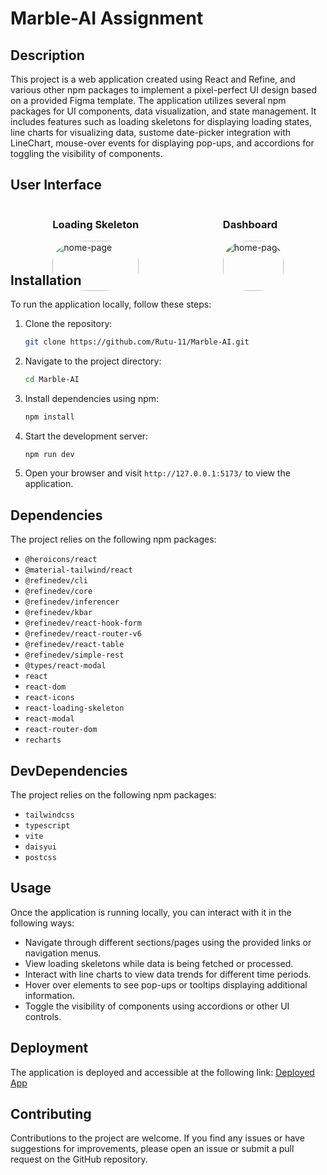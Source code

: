 # Marble-AI Assignment

## Description

This project is a web application created using React and Refine, and various other npm packages to implement a pixel-perfect UI design based on a provided Figma template. The application utilizes several npm packages for UI components, data visualization, and state management. It includes features such as loading skeletons for displaying loading states, line charts for visualizing data, sustome date-picker integration with LineChart, mouse-over events for displaying pop-ups, and accordions for toggling the visibility of components.


## User Interface

<div style="display: flex; justify-content: space-around;">
  <div>
    <h3>Loading Skeleton</h3>
    <img src="https://drive.google.com/uc?id=1k1Eb77ooE_qqbxmU3pPNtejH-mbY90kj" alt="home-page" style="border-radius: 40%; width: 100%; marginBottom:5px" />
  </div>
  <div>
<h3>Dashboard</h3>
    <img src="https://drive.google.com/uc?id=1Ud9NuBlqGIeS_yzqp7y--kP9Lm7c6b-Y" alt="home-page" style="border-radius: 40%; width: 100%;" />
  </div>
</div>


## Installation

To run the application locally, follow these steps:

1. Clone the repository:
   ```bash
   git clone https://github.com/Rutu-11/Marble-AI.git
   ```

2. Navigate to the project directory:
   ```bash
   cd Marble-AI
   ```

3. Install dependencies using npm:
   ```bash
   npm install
   ```

4. Start the development server:
   ```bash
   npm run dev
   ```

5. Open your browser and visit `http://127.0.0.1:5173/` to view the application.

## Dependencies

The project relies on the following npm packages:

- `@heroicons/react`
- `@material-tailwind/react`
- `@refinedev/cli`
- `@refinedev/core`
- `@refinedev/inferencer`
- `@refinedev/kbar`
- `@refinedev/react-hook-form`
- `@refinedev/react-router-v6`
- `@refinedev/react-table`
- `@refinedev/simple-rest`
- `@types/react-modal`
- `react`
- `react-dom`
- `react-icons`
- `react-loading-skeleton`
- `react-modal`
- `react-router-dom`
- `recharts`


## DevDependencies

The project relies on the following npm packages:

- `tailwindcss`
- `typescript`
- `vite`
- `daisyui`
- `postcss`



## Usage

Once the application is running locally, you can interact with it in the following ways:

- Navigate through different sections/pages using the provided links or navigation menus.
- View loading skeletons while data is being fetched or processed.
- Interact with line charts to view data trends for different time periods.
- Hover over elements to see pop-ups or tooltips displaying additional information.
- Toggle the visibility of components using accordions or other UI controls.

## Deployment

The application is deployed and accessible at the following link: [Deployed App](https://refine-amber.vercel.app/)

## Contributing

Contributions to the project are welcome. If you find any issues or have suggestions for improvements, please open an issue or submit a pull request on the GitHub repository.

